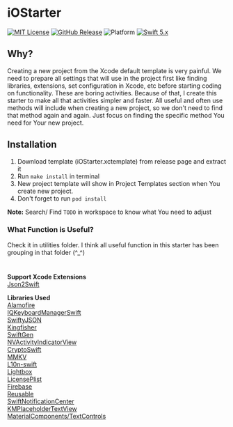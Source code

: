 
# iOStarter
[![MIT License](https://img.shields.io/github/license/dypme/iOStarter)](https://github.com/dypme/iOStarter/blob/master/LICENSE)
[![GitHub Release](https://img.shields.io/github/v/release/dypme/iOStarter)](https://github.com/dypme/iOStarter/releases)
![Platform](https://img.shields.io/badge/platform-iOS-lightgrey)
[![Swift 5.x](https://img.shields.io/badge/language-swift%205.x-orange)](https://developer.apple.com/swift)

## Why?
Creating a new project from the Xcode default template is very painful. We need to prepare all settings that will use in the project first like finding libraries, extensions, set configuration in Xcode, etc before starting coding on functionality. These are boring activities. Because of that, I create this starter to make all that activities simpler and faster. All useful and often use methods will include when creating a new project, so we don't need to find that method again and again. Just focus on finding the specific method You need for Your new project.

## Installation
1. Download template (iOStarter.xctemplate) from release page and extract it
2. Run `make install` in terminal
3. New project template will show in Project Templates section when You create new project.
4. Don't forget to run `pod install`

**Note:** 
Search/ Find `TODO` in workspace to know what You need to adjust

### What Function is Useful?
Check it in utilities folder. I think all useful function in this starter has been grouping in that folder (^_^)

#
**Support Xcode Extensions**
<br>[Json2Swift](https://github.com/dypme/json2swift)

**Libraries Used**
<br>[Alamofire](https://github.com/Alamofire/Alamofire)
<br>[IQKeyboardManagerSwift](https://github.com/hackiftekhar/IQKeyboardManager)
<br>[SwiftyJSON](https://github.com/SwiftyJSON/SwiftyJSON)
<br>[Kingfisher](https://github.com/onevcat/Kingfisher)
<br>[SwiftGen](https://github.com/SwiftGen/SwiftGen)
<br>[NVActivityIndicatorView](https://github.com/ninjaprox/NVActivityIndicatorView)
<br>[CryptoSwift](https://github.com/krzyzanowskim/CryptoSwift)
<br>[MMKV](https://github.com/Tencent/MMKV)
<br>[L10n-swift](https://github.com/Decybel07/L10n-swift)
<br>[Lightbox](https://github.com/dypme/Lightbox)
<br>[LicensePlist](https://github.com/mono0926/LicensePlist)
<br>[Firebase](https://github.com/firebase/firebase-ios-sdk)
<br>[Reusable](https://github.com/AliSoftware/Reusable)
<br>[SwiftNotificationCenter](https://github.com/100mango/SwiftNotificationCenter)
<br>[KMPlaceholderTextView](https://github.com/MoZhouqi/KMPlaceholderTextView)
<br>[MaterialComponents/TextControls](https://github.com/material-components/material-components-ios/tree/develop/components/TextControls)
